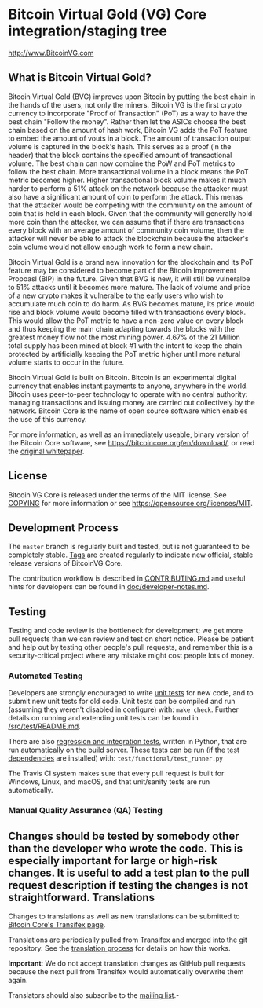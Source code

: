 Bitcoin Virtual Gold (VG) Core integration/staging tree
=====================================

http://www.BitcoinVG.com

What is Bitcoin Virtual Gold?
----------------

Bitcoin Virtual Gold (BVG) improves upon Bitcoin by putting the best chain in the hands of the users, 
not only the miners. Bitcoin VG is the first crypto currency to incorporate "Proof of Transaction" (PoT) as a 
way to have the best chain "Follow the money". Rather then let the ASICs choose the best chain based on the 
amount of hash work, Bitcoin VG adds the PoT feature to embed the amount of vouts in a block. The amount of 
transaction output volume is captured in the block's hash. This serves as a proof (in the header) that the 
block contains the specified amount of transactional volume. The best chain can now combine the PoW and PoT 
metrics to follow the best chain. More transactional volume in a block means the PoT metric becomes higher. 
Higher transactional block volume makes it much harder to perform a 51% attack on the network because the 
attacker must also have a significant amount of coin to perform the attack. This menas that the attacker 
would be competing with the community on the amount of coin that is held in each block. Given that the 
community will generally hold more coin than the attacker, we can assume that if there are transactions 
every block with an average amount of community coin volume, then the attacker will never be able to 
attack the blockchain because the attacker's coin volume would not allow enough work to form a new chain.

Bitcoin Virtual Gold is a brand new innovation for the blockchain and its PoT feature may be considered to 
become part of the Bitcoin Improvement Propoasl (BIP) in the future. Given that BVG is new, it will still
be vulneralbe to 51% attacks until it becomes more mature. The lack of volume and price of a new crypto
makes it vulneralbe to the early users who wish to accumulate much coin to do harm. As BVG becomes mature,
its price would rise and block volume would become filled with transactions every block. This would allow
the PoT metric to have a non-zero value on every block and thus keeping the main chain adapting towards
the blocks with the greatest money flow not the most mining power. 4.67% of the 21 Million total supply 
has been mined at block #1 with the intent to keep the chain protected by artificially keeping the PoT 
metric higher until more natural volume starts to occur in the future.


Bitcoin Virtual Gold is built on Bitcoin.
Bitcoin is an experimental digital currency that enables instant payments to
anyone, anywhere in the world. Bitcoin uses peer-to-peer technology to operate
with no central authority: managing transactions and issuing money are carried
out collectively by the network. Bitcoin Core is the name of open source
software which enables the use of this currency.

For more information, as well as an immediately useable, binary version of
the Bitcoin Core software, see https://bitcoincore.org/en/download/, or read the
[original whitepaper](https://bitcoincore.org/bitcoin.pdf).

License
-------

Bitcoin VG Core is released under the terms of the MIT license. See [COPYING](COPYING) for more
information or see https://opensource.org/licenses/MIT.

Development Process
-------------------

The `master` branch is regularly built and tested, but is not guaranteed to be
completely stable. [Tags](https://github.com/BitcoinVG/BitcoinVG/tags) are created
regularly to indicate new official, stable release versions of BitcoinVG Core.

The contribution workflow is described in [CONTRIBUTING.md](CONTRIBUTING.md)
and useful hints for developers can be found in [doc/developer-notes.md](doc/developer-notes.md).

Testing
-------

Testing and code review is the bottleneck for development; we get more pull
requests than we can review and test on short notice. Please be patient and help out by testing
other people's pull requests, and remember this is a security-critical project where any mistake might cost people
lots of money.

### Automated Testing

Developers are strongly encouraged to write [unit tests](src/test/README.md) for new code, and to
submit new unit tests for old code. Unit tests can be compiled and run
(assuming they weren't disabled in configure) with: `make check`. Further details on running
and extending unit tests can be found in [/src/test/README.md](/src/test/README.md).

There are also [regression and integration tests](/test), written
in Python, that are run automatically on the build server.
These tests can be run (if the [test dependencies](/test) are installed) with: `test/functional/test_runner.py`

The Travis CI system makes sure that every pull request is built for Windows, Linux, and macOS, and that unit/sanity tests are run automatically.

### Manual Quality Assurance (QA) Testing

Changes should be tested by somebody other than the developer who wrote the
code. This is especially important for large or high-risk changes. It is useful
to add a test plan to the pull request description if testing the changes is
not straightforward.
Translations
------------

Changes to translations as well as new translations can be submitted to
[Bitcoin Core's Transifex page](https://www.transifex.com/bitcoin/bitcoin/).

Translations are periodically pulled from Transifex and merged into the git repository. See the
[translation process](doc/translation_process.md) for details on how this works.

**Important**: We do not accept translation changes as GitHub pull requests because the next
pull from Transifex would automatically overwrite them again.

Translators should also subscribe to the [mailing list](https://groups.google.com/forum/#!forum/bitcoin-translators).-
